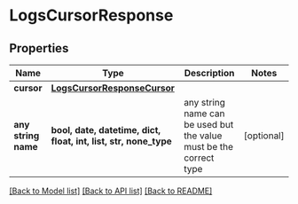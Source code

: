 # LogsCursorResponse


## Properties
Name | Type | Description | Notes
------------ | ------------- | ------------- | -------------
**cursor** | [**LogsCursorResponseCursor**](LogsCursorResponseCursor.md) |  | 
**any string name** | **bool, date, datetime, dict, float, int, list, str, none_type** | any string name can be used but the value must be the correct type | [optional]

[[Back to Model list]](../README.md#documentation-for-models) [[Back to API list]](../README.md#documentation-for-api-endpoints) [[Back to README]](../README.md)


